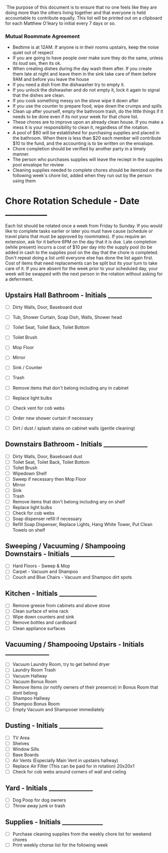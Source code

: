 `The purpose of this document is to ensure that no one feels like they are doing more than the others living together and that everyone is held accountable to contribute equally. This list will be printed out on a clipboard for each Matthew O'leary to initial every 7 days or so.

### Mutual Roommate Agreement
- Bedtime is at 12AM. If anyone is in their rooms upstairs, keep the noise quiet out of respect
- If you are going to have people over make sure they do the same, unless its loud sex, then its ok.
- When creating dishes during the day wash them after. If you create them late at night and leave them in the sink
take care of them before 9AM and before you leave the house
- If you need a dish from the dishwasher try to empty it.
- If you unlock the dishwasher and do not empty it, lock it again to signal that the dishes are clean.
- If you cook something messy on the stove wipe it down after
- If you use the counter to prepare food, wipe down the crumps and spills
- Clean up after yourself, empty the bathroom trash, do the little things if it needs to be done even if its not your week for that chore list.
- These chores are to improve upon an already clean house. If you make a mess it is your responsibility to clean it, regardless of the rotation.
- A pool of $80 will be established for purchasing supplies and placed in the bathroom. When there is less than $20 each member will contribute $10 to the fund, and the accounting is to be written on the envalope.
- Chore completion should be verified by another party in a timely manner.
- The person who purchases supplies will leave the reciept in the supplies pool envalope for review
- Cleaning supplies needed to complete chores should be itemized on the following week's chore list, added when they run out by the person using them

# Chore Rotation Schedule - Date __________
Each list should be rotated once a week from Friday to Sunday. If you would like to complete tasks earlier or later you must have cause (schedule or travel plans that must be approved by roommates). If you require an extension, ask for it before 6PM on the day that it is due. Late completion (while present) incurrs a cost of $10 per day into the supply pool (to be added in cash to the supplies pool on the day that the chore is completed. Don't repeat doing a list until everyone else has done the list again first. Cost of items that need replacements can be split but its your turn to take care of it. If you are absent for the week prior to your scheduled day, your week will be swapped with the next person in the rotation without asking for a deferrment.

## Upstairs Hall Bathroom - Initials ______________
- [ ] Dirty Walls, Door, Baseboard dust
- [ ] Tub, Shower Curtain, Soap Dish, Walls, Shower head
- [ ] Toilet Seat, Toilet Back, Toilet Bottom
- [ ] Toilet Brush
- [ ] Mop Floor 
- [ ] Mirror
- [ ] Sink / Counter
- [ ] Trash
- [ ] Remove items that don't belong including any in cabinet
- [ ] Replace light bulbs
- [ ] Check vent for cob webs
- [ ] Order new shower curtain if necessary 
- [ ] Dirt / dust / splash stains on cabinet walls (gentle cleaning) 


## Downstairs Bathroom - Initials ______________
- [ ] Dirty Walls, Door, Baseboard dust
- [ ] Toilet Seat, Toilet Back, Toilet Bottom
- [ ] Toilet Brush
- [ ] Wipedown Shelf
- [ ] Sweep if necessary then Mop Floor 
- [ ] Mirror
- [ ] Sink
- [ ] Trash
- [ ] Remove items that don't belong including any on shelf
- [ ] Replace light bulbs
- [ ] Check for cob webs
- [ ] Soap dispenser refill if necessary 
- [ ] Refill Soap Dispenser, Replace Lights, Hang White Tower, Put Clean Towels on shelf

## Sweeping / Vacuuming / Shampooing Downstairs - Initials ______________
- [ ] Hard Floors - Sweep & Mop
- [ ] Carpet - Vacuum and Shampoo
- [ ] Couch and Blue Chairs - Vacuum and Shampoo dirt spots

## Kitchen - Initials ____________
- [ ] Remove greese from cabinets and above stove
- [ ] Clean surface of wine rack
- [ ] Wipe down counters and sink
- [ ] Remove bottles and cardboard
- [ ] Clean appliance surfaces

## Vacuuming / Shampooing Upstairs - Initials ______________
- [ ] Vacuum Laundry Room, try to get behind dryer
- [ ] Laundry Room Trash
- [ ] Vacuum Hallway
- [ ] Vacuum Bonus Room
- [ ] Remove Items (or notify owners of their presence) in Bonus Room that dont belong
- [ ] Shampoo Hallway
- [ ] Shampoo Bonus Room
- [ ] Empty Vacuum and Shampooer immediately

## Dusting - Initials ______________
- [ ] TV Area
- [ ] Shelves
- [ ] Window Sills
- [ ] Base Boards
- [ ] Air Vents (Especially Main Vent in upstairs hallway)
- [ ] Replace Air Filter (This can be paid for in rotation) 20x20x1
- [ ] Check for cob webs around corners of wall and cieling

## Yard - Initials ______________
- [ ] Dog Poop for dog owners
- [ ] Throw away junk or trash

## Supplies - Initials _____________
- [ ] Purchase cleaning supplies from the weekly chore list for weekend chores
- [ ] Print weekly chorse list for the following week
